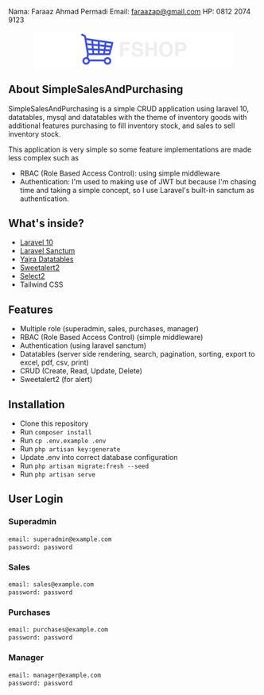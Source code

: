 Nama: Faraaz Ahmad Permadi
Email: faraazap@gmail.com
HP: 0812 2074 9123

<p align="center"><a href="https://laravel.com" target="_blank"><img src="https://github.com/fahmad480/SimpleSalesAndPurchasing/blob/main/public/src/images/logo/logo.png?raw=true" width="400" alt="SimpleSalesAndPurchasing Logo"></a></p>

## About SimpleSalesAndPurchasing

SimpleSalesAndPurchasing is a simple CRUD application using laravel 10, datatables, mysql and datatables with the theme of inventory goods with additional features purchasing to fill inventory stock, and sales to sell inventory stock.

This application is very simple so some feature implementations are made less complex such as

-   RBAC (Role Based Access Control): using simple middleware
-   Authentication: I'm used to making use of JWT but because I'm chasing time and taking a simple concept, so I use Laravel's built-in sanctum as authentication.

## What's inside?

-   [Laravel 10](https://laravel.com/docs/10.x)
-   [Laravel Sanctum](https://laravel.com/docs/10.x/sanctum)
-   [Yajra Datatables](https://yajrabox.com/docs/laravel-datatables/master)
-   [Sweetalert2](https://sweetalert2.github.io/)
-   [Select2](https://select2.org/)
-   Tailwind CSS

## Features

-   Multiple role (superadmin, sales, purchases, manager)
-   RBAC (Role Based Access Control) (simple middleware)
-   Authentication (using laravel sanctum)
-   Datatables (server side rendering, search, pagination, sorting, export to excel, pdf, csv, print)
-   CRUD (Create, Read, Update, Delete)
-   Sweetalert2 (for alert)

## Installation

-   Clone this repository
-   Run `composer install`
-   Run `cp .env.example .env`
-   Run `php artisan key:generate`
-   Update .env into correct database configuration
-   Run `php artisan migrate:fresh --seed`
-   Run `php artisan serve`

## User Login

### Superadmin

```
email: superadmin@example.com
password: password
```

### Sales

```
email: sales@example.com
password: password
```

### Purchases

```
email: purchases@example.com
password: password
```

### Manager

```
email: manager@example.com
password: password
```
